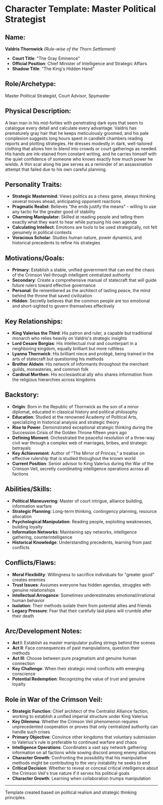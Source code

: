 # Character Template: Master Political Strategist

## Name:
**Valdris Thornwick** *(Rule-wise of the Thorn Settlement)*
- **Court Title**: "The Gray Eminence"
- **Official Position**: Chief Minister of Intelligence and Strategic Affairs  
- **Shadow Title**: "The King's Hidden Hand"

## Role/Archetype:
Master Political Strategist, Court Advisor, Spymaster

## Physical Description:
A lean man in his mid-forties with penetrating dark eyes that seem to catalogue every detail and calculate every advantage. Valdris has prematurely gray hair that he keeps meticulously groomed, and his pale complexion suggests long hours spent in candlelit chambers reading reports and plotting strategies. He dresses modestly in dark, well-tailored clothing that allows him to blend into crowds or court gatherings as needed. His hands are ink-stained from constant writing, and he carries himself with the quiet confidence of someone who knows exactly how much power he wields. A thin scar along his jaw serves as a reminder of an assassination attempt that failed due to his own careful planning.

## Personality Traits:
- **Strategic Mastermind**: Views politics as a chess game, always thinking several moves ahead, anticipating opponent reactions
- **Pragmatic Realist**: Believes "the ends justify the means" - willing to use any tactic for the greater good of stability
- **Charming Manipulator**: Skilled at reading people and telling them exactly what they want to hear while pursuing his own agenda
- **Calculating Intellect**: Emotions are tools to be used strategically, not felt genuinely in political contexts
- **Voracious Scholar**: Studies human nature, power dynamics, and historical precedents to refine his strategies

## Motivations/Goals:
- **Primary**: Establish a stable, unified government that can end the chaos of the Crimson Veil through intelligent centralized authority
- **Secondary**: Create a comprehensive manual of statecraft that will guide future rulers toward effective governance
- **Personal**: Be remembered as the architect of lasting peace, the mind behind the throne that saved civilization
- **Hidden**: Secretly believes that the common people are too emotional and short-sighted to govern themselves effectively

## Key Relationships:
- **King Valerius the Third**: His patron and ruler, a capable but traditional monarch who relies heavily on Valdris's strategic insights
- **Lord Cesare Borgias**: His intellectual rival and counterpart in a neighboring kingdom, equally brilliant but more ruthless
- **Lyanna Thornwick**: His brilliant niece and protégé, being trained in the arts of statecraft but questioning his methods
- **Brother Aldwin**: His network of informants throughout the merchant guilds, monasteries, and common folk
- **Cardinal Morthen**: His ecclesiastical ally who shares information from the religious hierarchies across kingdoms

## Backstory:
- **Origin**: Born in the Republic of Thornwick as the son of a minor diplomat, educated in classical history and political philosophy
- **Education**: Studied at the renowned Academy of Political Arts, specializing in historical analysis and strategic theory
- **Rise to Power**: Demonstrated exceptional strategic thinking during the Succession Crisis of the Golden Throne fifteen years ago
- **Defining Moment**: Orchestrated the peaceful resolution of a three-way civil war through a complex web of marriages, bribes, and strategic betrayals
- **Key Achievement**: Author of "The Mirror of Princes," a treatise on effective rulership that is studied throughout the known world
- **Current Position**: Senior advisor to King Valerius during the War of the Crimson Veil, secretly coordinating intelligence operations across all factions

## Abilities/Skills:
- **Political Maneuvering**: Master of court intrigue, alliance building, information warfare
- **Strategic Planning**: Long-term thinking, contingency planning, resource allocation
- **Psychological Manipulation**: Reading people, exploiting weaknesses, building loyalty
- **Information Networks**: Maintaining spy networks, intelligence gathering, counterintelligence
- **Historical Knowledge**: Understanding precedents, learning from past conflicts

## Conflicts/Flaws:
- **Moral Flexibility**: Willingness to sacrifice individuals for "greater good" creates enemies
- **Trust Issues**: Assumes everyone has hidden agendas, struggles with genuine relationships
- **Intellectual Arrogance**: Sometimes underestimates emotional/irrational human behavior
- **Isolation**: Their methods isolate them from potential allies and friends
- **Legacy Pressure**: Fear that their carefully laid plans will crumble after their death

## Arc/Development Notes:
- **Act I**: Establish as master manipulator pulling strings behind the scenes
- **Act II**: Face consequences of past manipulations, question their methods
- **Act III**: Choose between pure pragmatism and genuine human connection
- **Key Challenge**: When their strategic mind conflicts with emerging conscience
- **Potential Redemption**: Recognizing the value of trust and genuine loyalty

## Role in War of the Crimson Veil:
- **Strategic Function**: Chief architect of the Centralist Alliance faction, working to establish a unified imperial structure under King Valerius
- **Key Dilemma**: Whether the Crimson Veil phenomenon requires unprecedented cooperation or proves that only centralized authority can handle such crises
- **Primary Objective**: Convince other kingdoms that voluntary submission to Valerius's rule is preferable to continued warfare and chaos
- **Intelligence Operations**: Coordinates a vast spy network gathering information on all factions while sowing discord among enemy alliances
- **Character Growth**: Confronting the possibility that his manipulative methods might be contributing to the very instability he seeks to end
- **Critical Decision**: Whether to reveal or conceal critical intelligence about the Crimson Veil's true nature if it serves his political goals
- **Character Growth**: Learning when collaboration trumps manipulation

---
Template created based on political realism and strategic thinking principles.
